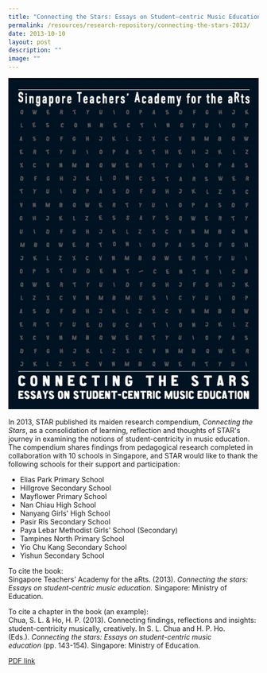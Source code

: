 ```yaml
---
title: "Connecting the Stars: Essays on Student–centric Music Education"
permalink: /resources/research-repository/connecting-the-stars-2013/
date: 2013-10-10
layout: post
description: ""
image: ""
---
```

<img src="/images/090f11768u5731.jpg" 
         style="width:600px"
	/>

In 2013, STAR published its maiden research compendium, _Connecting the Stars_, as a consolidation of learning, reflection and thoughts of STAR's journey in examining the notions of student-centricity in music education. The compendium shares findings from pedagogical research completed in collaboration with 10 schools in Singapore, and STAR would like to thank the following schools for their support and participation:

*   Elias Park Primary School
*   Hillgrove Secondary School
*   Mayflower Primary School
*   Nan Chiau High School
*   Nanyang Girls' High School
*   Pasir Ris Secondary School
*   Paya Lebar Methodist Girls' School (Secondary)
*   Tampines North Primary School
*   Yio Chu Kang Secondary School
*   Yishun Secondary School

To cite the book:   
Singapore Teachers’ Academy for the aRts. (2013). _Connecting the stars: Essays on student-centric music education._ Singapore: Ministry of Education.   
  
To cite a chapter in the book (an example):   
Chua, S. L. & Ho, H. P. (2013). Connecting findings, reflections and insights: student-centricity musically, creatively. In S. L. Chua and H. P. Ho. (Eds.). _Connecting the stars: Essays on student-centric music education_ (pp. 143-154). Singapore: Ministry of Education.

[PDF link](https://academyofsingaporeteachers.moe.edu.sg/docs/librariesprovider4/research-publication/connecting-the-stars.pdf?sfvrsn=e0a86808_2)